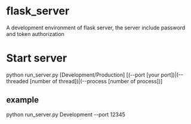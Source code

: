# flask_server
A development environment of flask server, the server include password and token authorization

# Start server
python run_server.py [Development/Production] [(--port [your port])|(--threaded [number of thread])|(--process [number of process])]
## example
python run_server.py Development --port 12345
